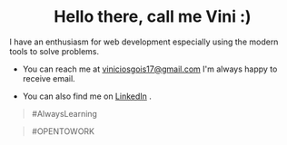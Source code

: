 <h1 align="center">Hello there, call me Vini :) </h1>
  
<p>I have an enthusiasm for web development especially using the modern tools to solve problems.</p>  

- You can reach me at viniciosgois17@gmail.com I'm always happy to receive email.

- You can also find me on [LinkedIn](https://www.linkedin.com/in/vinicios-gois-5b695621a/) .

> #AlwaysLearning

> #OPENTOWORK

